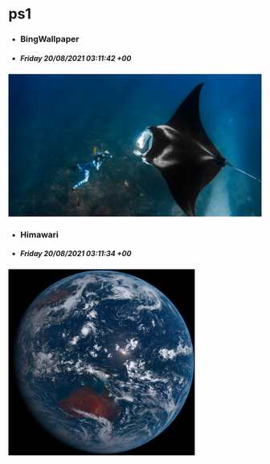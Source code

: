 # ps1

- ### BingWallpaper
- ##### Friday 20/08/2021 03:11:42 +00
<img src="BingWallpaper/latest.jpg" width="700" height="auto" title="👉  BingWallpaper  👈">


- ### Himawari 
- ##### Friday 20/08/2021 03:11:34 +00
<img src="Himawari/latest.jpg" width="auto" height="371" title="👉  Himawari  👈">






